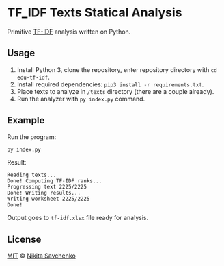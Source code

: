 # TF_IDF Texts Statical Analysis

Primitive [TF-IDF](https://en.wikipedia.org/wiki/Tf%E2%80%93idf) analysis written on Python.

Usage
-----

1. Install Python 3, clone the repository, enter repository directory with `cd edu-tf-idf`.
2. Install required dependencies: `pip3 install -r requirements.txt`.
3. Place texts to analyze in `/texts` directory (there are a couple already).
4. Run the analyzer with `py index.py` command.

Example
-------

Run the program:

```bash
py index.py
```

Result:

```text
Reading texts...
Done! Computing TF-IDF ranks...
Progressing text 2225/2225
Done! Writing results...
Writing worksheet 2225/2225
Done!
```

Output goes to `tf-idf.xlsx` file ready for analysis.

License
-------

[MIT](license) © [Nikita Savchenko](https://nikita.tk)